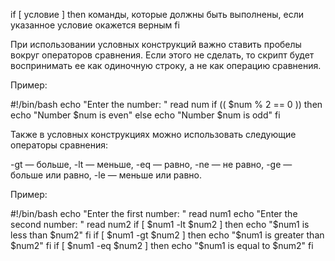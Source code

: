if  [ условие ]
then
  команды, которые должны быть выполнены, если указанное условие окажется верным
fi


При использовании условных конструкций важно ставить пробелы вокруг операторов сравнения. Если этого не сделать, то скрипт будет воспринимать ее как одиночную строку, а не как операцию сравнения.

Пример:

#!/bin/bash
echo "Enter the number: "
read num
if (( $num % 2 == 0 ))
then
  echo "Number $num is even"
else
  echo "Number $num is odd"
fi



Также в условных конструкциях можно использовать следующие операторы сравнения:

-gt — больше,
-lt — меньше,
-eq — равно,
-ne — не равно,
-ge — больше или равно,
-le — меньше или равно.


Пример:


#!/bin/bash
echo "Enter the first number: "
read num1
echo "Enter the second number: "
read num2
if [ $num1 -lt $num2 ]
then
  echo "$num1 is less than $num2"
fi
if [ $num1 -gt $num2 ]
then
  echo "$num1 is greater than $num2"
fi
if [ $num1 -eq $num2 ]
then
  echo "$num1 is equal to $num2"
fi

